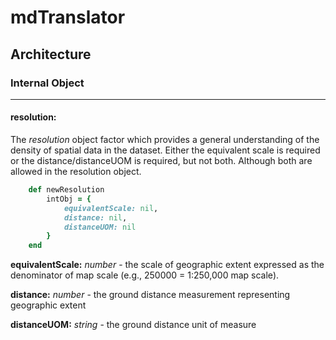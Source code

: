# mdTranslator

## Architecture

### Internal Object
---
#### resolution:

The *resolution* object factor which provides a general understanding of the density of spatial data in the dataset.  Either the equivalent scale is required or the distance/distanceUOM is required, but not both.  Although both are allowed in the resolution object.

````ruby
    def newResolution
        intObj = {
            equivalentScale: nil,
            distance: nil,
            distanceUOM: nil
        }
    end
````

__equivalentScale:__ *number* - the scale of geographic extent expressed as the denominator of map scale (e.g., 250000 = 1:250,000 map scale).

__distance:__ *number* - the ground distance measurement representing geographic extent

__distanceUOM:__ *string* - the ground distance unit of measure
